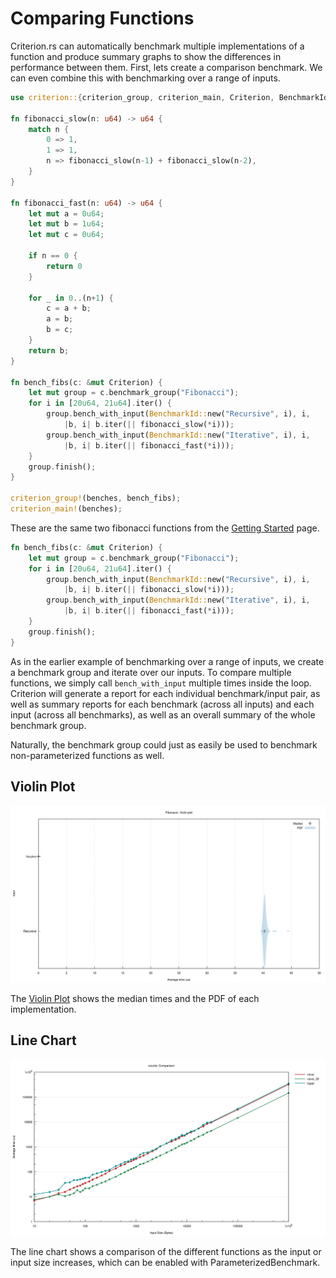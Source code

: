 # Comparing Functions

Criterion.rs can automatically benchmark multiple implementations of a function and produce summary
graphs to show the differences in performance between them. First, lets create a comparison
benchmark. We can even combine this with benchmarking over a range of inputs.

```rust
use criterion::{criterion_group, criterion_main, Criterion, BenchmarkId};

fn fibonacci_slow(n: u64) -> u64 {
    match n {
        0 => 1,
        1 => 1,
        n => fibonacci_slow(n-1) + fibonacci_slow(n-2),
    }
}

fn fibonacci_fast(n: u64) -> u64 {
    let mut a = 0u64;
    let mut b = 1u64;
    let mut c = 0u64;

    if n == 0 {
        return 0
    }

    for _ in 0..(n+1) {
        c = a + b;
        a = b;
        b = c;
    }
    return b;
}

fn bench_fibs(c: &mut Criterion) {
    let mut group = c.benchmark_group("Fibonacci");
    for i in [20u64, 21u64].iter() {
        group.bench_with_input(BenchmarkId::new("Recursive", i), i, 
            |b, i| b.iter(|| fibonacci_slow(*i)));
        group.bench_with_input(BenchmarkId::new("Iterative", i), i, 
            |b, i| b.iter(|| fibonacci_fast(*i)));
    }
    group.finish();
}

criterion_group!(benches, bench_fibs);
criterion_main!(benches);
```

These are the same two fibonacci functions from the [Getting Started](../getting_started.md) page.

```rust
fn bench_fibs(c: &mut Criterion) {
    let mut group = c.benchmark_group("Fibonacci");
    for i in [20u64, 21u64].iter() {
        group.bench_with_input(BenchmarkId::new("Recursive", i), i, 
            |b, i| b.iter(|| fibonacci_slow(*i)));
        group.bench_with_input(BenchmarkId::new("Iterative", i), i, 
            |b, i| b.iter(|| fibonacci_fast(*i)));
    }
    group.finish();
}
```

As in the earlier example of benchmarking over a range of inputs, we create a benchmark group and
iterate over our inputs. To compare multiple functions, we simply call `bench_with_input` multiple
times inside the loop. Criterion will generate a report for each individual benchmark/input pair,
as well as summary reports for each benchmark (across all inputs) and each input (across all
benchmarks), as well as an overall summary of the whole benchmark group.

Naturally, the benchmark group could just as easily be used to benchmark non-parameterized functions
as well.

## Violin Plot

![Violin Plot](./violin_plot.svg)

The [Violin Plot](https://en.wikipedia.org/wiki/Violin_plot) shows the median times and the PDF of
each implementation.

## Line Chart

![Line Chart](./lines.svg)

The line chart shows a comparison of the different functions as the input or input size increases,
which can be enabled with ParameterizedBenchmark.

    
